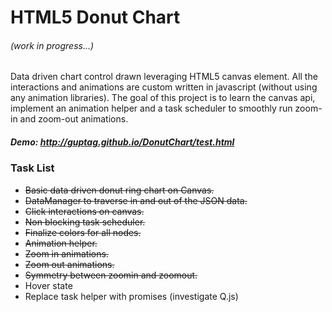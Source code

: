 <h1>HTML5 Donut Chart</h1>

<h6>(work in progress...)</h6>

<p>
 Data driven chart control drawn leveraging HTML5 canvas element. All the interactions and animations are custom written in javascript (without using any animation libraries). The goal of this project is to learn the canvas api, implement an animation helper and a task scheduler to smoothly run zoom-in and zoom-out animations.
</p>

<h5>
 Demo: <a href="http://guptag.github.io/DonutChart/test.html" target="_blank">http://guptag.github.io/DonutChart/test.html</a>
</h5>

<p>
	<h3>Task List</h3>
	<ul>
		<li><del>Basic data driven donut ring chart on Canvas.</del></li>
		<li><del>DataManager to traverse in and out of the JSON data.</del></li>
		<li><del>Click interactions on canvas.</del></li>
		<li><del>Non blocking task scheduler.</del></li>
		<li><del>Finalize colors for all nodes.</del></li>
		<li><del>Animation helper.</del></li>
		<li><del>Zoom in animations.</del></li>
		<li><del>Zoom out animations.</del></li>
		<li><del>Symmetry between zoomin and zoomout.</del></li>
		<li>Hover state</li>
		<li>Replace task helper with promises (investigate Q.js)</li>		
	</ul>
</p>